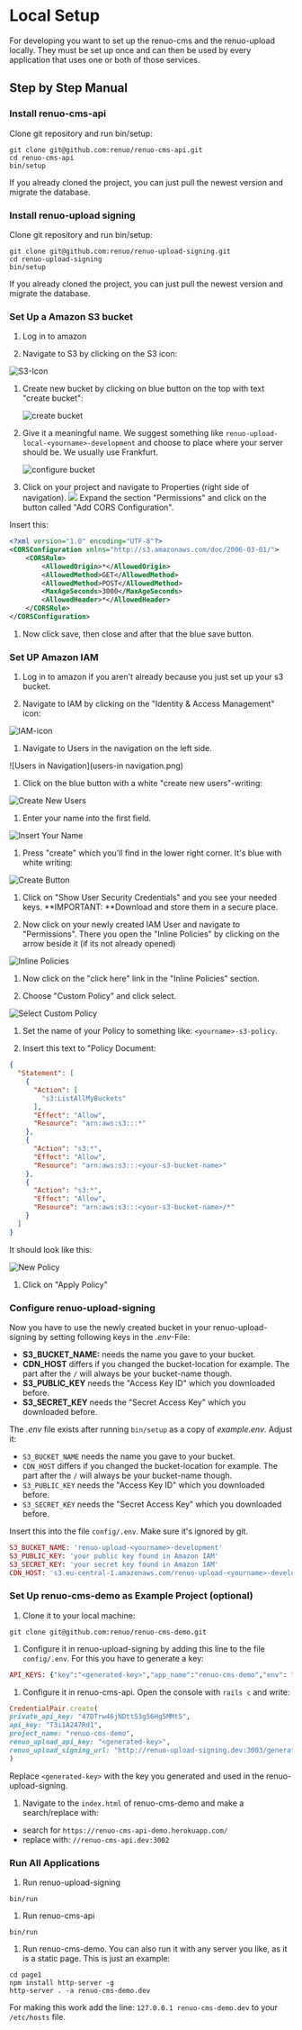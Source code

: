 # Local Setup

For developing you want to set up the renuo-cms and the renuo-upload locally. They must be set up once and can then be used by every application that uses one or both of those services.

## Step by Step Manual

### Install renuo-cms-api

Clone git repository and run bin/setup:

```
git clone git@github.com:renuo/renuo-cms-api.git
cd renuo-cms-api
bin/setup
```

If you already cloned the project, you can just pull the newest version and migrate the database.

### Install renuo-upload signing

Clone git repository and run bin/setup:

```
git clone git@github.com:renuo/renuo-upload-signing.git
cd renuo-upload-signing
bin/setup
```

If you already cloned the project, you can just pull the newest version and migrate the database.

### Set Up a Amazon S3 bucket

1.  Log in to amazon

1.  Navigate to S3 by clicking on the S3 icon:

   ![S3-Icon](s3-icon.png)

1.  Create new bucket by clicking on blue button on the top with text "create bucket":

    ![create bucket](create-bucket-button.png)

1.  Give it a meaningful name. We suggest something like ```renuo-upload-local-<yourname>-development``` and choose to place where your server should be. We usually use Frankfurt.

      ![configure bucket](new-s3-bucket.png)

1.  Click on your project and navigate to Properties (right side of navigation). ![](properties-button.png) Expand the section "Permissions" and click on the button called "Add CORS Configuration".

  Insert this:
```xml
<?xml version="1.0" encoding="UTF-8"?>
<CORSConfiguration xmlns="http://s3.amazonaws.com/doc/2006-03-01/">
    <CORSRule>
        <AllowedOrigin>*</AllowedOrigin>
        <AllowedMethod>GET</AllowedMethod>
        <AllowedMethod>POST</AllowedMethod>
        <MaxAgeSeconds>3000</MaxAgeSeconds>
        <AllowedHeader>*</AllowedHeader>
    </CORSRule>
</CORSConfiguration>
```
1.  Now click save, then close and after that the blue save button.

### Set UP Amazon IAM

1.  Log in to amazon if you aren't already because you just set up your s3 bucket.

1.  Navigate to IAM by clicking on the "Identity & Access Management" icon:

  ![IAM-icon](IAM-icon.png)

1.  Navigate to Users in the navigation on the left side.

  ![Users in Navigation](users-in navigation.png)

1.  Click on the blue button with a white "create new users"-writing:

  ![Create New Users](better-create-new-users-button.png)

1.  Enter your name into the first field.

  ![Insert Your Name](insert-your-name.png)

1.  Press "create" which you'll find in the lower right corner. It's blue with white writing:

  ![Create Button](better-create-button.png)

1.  Click on "Show User Security Credentials" and you see your needed keys. **IMPORTANT: **Download and store them in a secure place.

1.  Now click on your newly created IAM User and navigate to "Permissions". There you open the "Inline Policies" by clicking on the arrow beside it (if its not already opened)

  ![Inline Policies](more-around-inline-policies.png)
1.  Now click on the "click here" link in the "Inline Policies" section. 

1.  Choose "Custom Policy" and click select.

  ![Select Custom Policy](select-custom-policy.png)

1.  Set the name of your Policy to something like: ```<yourname>-s3-policy```. 

1.  Insert this text to "Policy Document:
```json
{
  "Statement": [
    {
      "Action": [
        "s3:ListAllMyBuckets"
      ],
      "Effect": "Allow",
      "Resource": "arn:aws:s3:::*"
    },
    {
      "Action": "s3:*",
      "Effect": "Allow",
      "Resource": "arn:aws:s3:::<your-s3-bucket-name>"
    },
    {
      "Action": "s3:*",
      "Effect": "Allow",
      "Resource": "arn:aws:s3:::<your-s3-bucket-name>/*"
    }
  ]
}
```
It should look like this:

  ![New Policy](insert-new-policy.png)

1.  Click on "Apply Policy"

### Configure renuo-upload-signing

Now you have to use the newly created bucket in your renuo-upload-signing by setting following keys in the *.env*-File:

-  **S3_BUCKET_NAME:** needs the name you gave to your bucket.
-  **CDN_HOST** differs if you changed the bucket-location for example. The part after the ```/``` will always be your bucket-name though.
-  **S3_PUBLIC_KEY** needs the "Access Key ID" which you downloaded before.
-  **S3_SECRET_KEY** needs the "Secret Access Key" which you downloaded before.

The *.env* file exists after running `bin/setup` as a copy of *example.env*. Adjust it:
-  ```S3_BUCKET_NAME``` needs the name you gave to your bucket.
-  ```CDN_HOST``` differs if you changed the bucket-location for example. The part after the ```/``` will always be your bucket-name though.
-  ```S3_PUBLIC_KEY``` needs the "Access Key ID" which you downloaded before.
-  ```S3_SECRET_KEY``` needs the "Secret Access Key" which you downloaded before.

Insert this into the file ```config/.env```. Make sure it's ignored by git.
```rb
S3_BUCKET_NAME: 'renuo-upload-<yourname>-development'
S3_PUBLIC_KEY: 'your public key found in Amazon IAM'
S3_SECRET_KEY: 'your secret key found in Amazon IAM'
CDN_HOST: 's3.eu-central-1.amazonaws.com/renuo-upload-<yourname>-development' #without https://, just the domain
```

### Set Up renuo-cms-demo as Example Project (optional)

1.  Clone it to your local machine:
```
git clone git@github.com:renuo/renuo-cms-demo.git
```
1.  Configure it in renuo-upload-signing by adding this line to the file ```config/.env```. For this you have to generate a key:
```rb
API_KEYS: {"key":"<generated-key>","app_name":"renuo-cms-demo","env": "development"}
```

1.  Configure it in renuo-cms-api. Open the console with ```rails c``` and write:

  ```rb
CredentialPair.create(
 private_api_key: "47DTrw46jNDtt53g56Hg5MMt5",
 api_key: "T3i1A247Rd1",
 project_name: "renuo-cms-demo",
 renuo_upload_api_key: "<generated-key>",
 renuo_upload_signing_url: "http://renuo-upload-signing.dev:3003/generate_policy"
)
```
Replace ```<generated-key>``` with the key you generated and used in the renuo-upload-signing.

1.  Navigate to the ```index.html``` of renuo-cms-demo and make a search/replace with:

  -  search for ```https://renuo-cms-api-demo.herokuapp.com/``` 
  -  replace with: ```//renuo-cms-api.dev:3002```

### Run All Applications

1.  Run renuo-upload-signing
```
bin/run
```

1.  Run renuo-cms-api
```
bin/run
```

1.  Run renuo-cms-demo. You can also run it with any server you like, as it is a static page. This is just an example:
```
cd page1
npm install http-server -g
http-server . -a renuo-cms-demo.dev
```
For making this work add the line: ```127.0.0.1 renuo-cms-demo.dev``` to your ```/etc/hosts``` file.